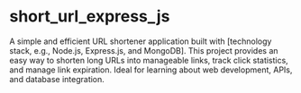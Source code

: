 # short_url_express_js
A simple and efficient URL shortener application built with [technology stack, e.g., Node.js, Express.js, and MongoDB]. This project provides an easy way to shorten long URLs into manageable links, track click statistics, and manage link expiration. Ideal for learning about web development, APIs, and database integration.
